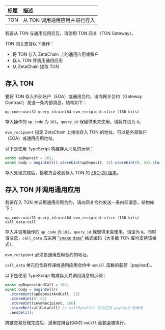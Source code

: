 | 标题 | 描述                                              |
| :--- | :------------------------------------------------ |
| TON  | 从 TON 调用通用应用并进行存入 |

若要从 TON 与通用应用交互，请使用 TON 网关（TON Gateway）。

TON 网关支持以下操作：

- 将 TON 存入 ZetaChain 上的通用应用或账户  
- 存入 TON 并调用通用应用  
- 从 ZetaChain 提取 TON 

## 存入 TON

要将 TON 存入外部账户（EOA）或通用合约，请向网关合约（Gateway Contract）发送一条内部消息，结构如下：

```func
op_code:uint32 query_id:uint64 evm_recipient:slice (160 bits)
```

存入操作的 `op_code` 为 `101`。`query_id` 保留供未来使用，请将其设为 `0`。

`evm_recipient` 指定 ZetaChain 上接收存入 TON 的地址，可以是外部账户（EOA）或通用应用地址。

以下是使用 TypeScript 构建存入消息的示例：

```typescript
const opDeposit = 101;
const body = beginCell().storeUint(opDeposit, 32).storeUint(0, 64).storeUint(zevmRecipient, 160).endCell();
```

存入处理完成后，接收方会收到存入 TON 的 [ZRC-20 版本](/developers/evm/zrc20)。

## 存入 TON 并调用通用应用

若要存入 TON 并调用通用应用合约，请向网关合约发送一条内部消息，结构如下：

```func
op_code:uint32 query_id:uint64 evm_recipient:slice (160 bits) call_data:cell
```

存入并调用操作的 `op_code` 为 `102`。`query_id` 保留供未来使用，请设为 `0`。同时请注意，`call_data` 应采用 ["snake data"](https://docs.ton.org/v3/guidelines/dapps/asset-processing/nft-processing/metadata-parsing#snake-data-encoding) 格式编码（大多数 TON 库均支持该格式）。

`evm_recipient` 必须是通用应用合约的地址。

`call_data` 单元包含将传递给通用应用合约中 `onCall` 函数的载荷（payload）。

以下是使用 TypeScript 构建存入并调用消息的示例：

```typescript
const opDepositAndCall = 102;
const body = beginCell()
  .storeUint(opDepositAndCall, 32)
  .storeUint(0, 64)
  .storeUint(zevmRecipient, 160)
  .storeRef(callDataCell) // callDataCell 应为包含 payload 的单元
  .endCell();
```

跨链交易处理完成后，通用应用合约中的 `onCall` 函数会被执行。
